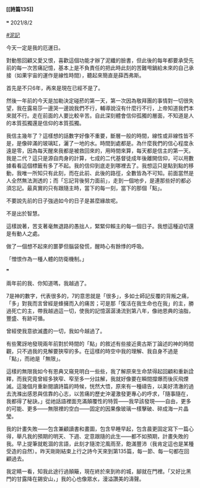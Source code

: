 #### [[詩篇135]]

❝
2021/8/2

[#泥記](https://www.facebook.com/hashtag/%E6%B3%A5%E8%A8%98?__eep__=6&__cft__[0]=AZXfnbKGucwHa2Pcagidau_F57u2MfhFoZdxJ2HDax2YzuCco0rH_trlxCLWkdJtSdXNZZW9dIrRVS1ay_qayhYRc7OTSU_HZ66tZMC9m2htV6QUssf4gxR4lYwcUa4rnDH783VAzAh24H-DX4MJUS8xf34VSQV3Vd9qgImShXzKLm-MXbFA09rjHLxm3JiL82U&__tn__=*NK-y-R)

今天一定是我的厄運日。

對動態回顧又愛又恨，喜歡這個功能才辦了泥纖的臉書，但此後的每年都要承受先前的每一次苦痛記憶，基本上是不負責任的把此時此刻的苦難甩鍋給未來的自己承接（如果宇宙的運作是線性時間），聽起來簡直是薛西弗斯。

首先是不只6年，再來是現在已經不是了。

然後一年前的今天是加勒決定碰菸的第一天，第一次因為敬拜團的事情對一切很失望，我在露易莎一邊哭一邊說我們不行，輔導說沒有什麼行不行，上帝知道我們本來就不行。走在前面的人要比較辛苦。自此深刻體會信仰孤獨的層面，不知道是人的本質孤獨還是信仰的本質孤獨。

我信主幾年了？這樣想的話數字好像不重要，斷層一般的時間，線性或非線性皆不是，是像碎滿的玻璃缸，灑了一地的水。時間到處都是。為什麼我們的信心程度永遠是零，因為每天醒來我都是被救回來的，用時間來算，每天都是信主的第一天。我是二代？這只是源自肉身的計算，七成的二代基督徒成年後離開信仰，可以用數據看看這個標籤有多了不起。我的信仰到底走到哪裡去了。我想這只是點到點的移動，我唯一所知只有此刻，而在此前、此後的路徑，全數皆為不可知。前面當然是人全然無法測透的；而「忘記背後努力面前」，走到一個地步，是連那些好的都必須忘記。最真實的只有跟隨主時，當下的每一刻，當下的那個「點」。

不要說先前的日子強過如今的日子是甚麼緣故呢。

不是出於智慧。

這樣說著，苦支著毫無退路的愚拙人，緊緊仰賴主的每一個日子。我想這種迫切還是有動人之處。

做了一個想不起來的噩夢但腦袋發慌，醒時心有餘悸的呼吸。

「憎恨作為一種人體的防衛機制。」

❞

兩年前的我、你知道嗎，我越過了。

7是神的數字，代表很多的，7的意思就是「很多」，多如士師記反覆的背叛之痛，「多」對我而言曾經是蜂擁而入的痛苦；可是那「復活在我生命也在我」的主，勝過死亡的主，帶我越過這一切，使我的記憶潺潺湧流到第八年，像祂恩典的油脂，豐盛、有跡可循。

曾經使我意欲滅盡的一切，我如今越過了。

有些驚訝地發現兩年前對於時間的「點」的敘述有些接近奧古斯丁論述的神的時間觀，只不過我的見解要狹窄的多。在這樣的時空中我的理解、我自身不過是「點」，而祂是「無限」。

這樣的無限我如今有恩典又窺見明白一些些，我了解原來生命禁得起回顧和重新詮釋，而我究竟曾經多狹窄、窄至多一分註解，我就好像要在瞬間撐爆而後灰飛煙滅。這幾個月重新閱讀詩篇的時候，恍然大悟，原來有一種禱告，以美好清澈的過去洗滌出感恩與信靠的心志，以苦痛的歷史沖灌激發更專心的呼求，「隨事隨在，我都得了秘訣。」從祂話語裡面充滿顛覆性的特質―⁠―⁠我早該發現―⁠―⁠自由，更多的可能、更多―⁠―⁠無限裡的空白―⁠―⁠固定的因果像玻璃一樣擊破、碎成海一片晶瑩。

我的計畫失敗―⁠―⁠包含兼顧讀書和畫圖，包含早睡早起，包含晨更固定寫下一篇心得，舉凡我的預期的明天、下週、定意跟隨的此生―⁠―⁠都不如預期，計畫失敗的我。早上提筆就乾涸的言語，此刻才隨滂沱風雨至，飽滿豐沛（我肯定這也是某種受造的自然）。昨天剛剛結束上行之詩今天來到第135篇，每一節、每一句都在回顧過去。

我定睛一看，知我此途行過顛簸，現在終於來到祢的城，腳就在門裡。「又好比黑門的甘露降在錫安山，」我的心也像眾水，漫溢讚美的濤聲。